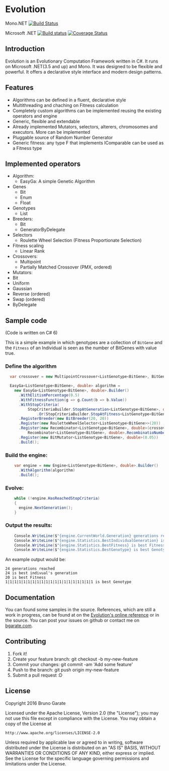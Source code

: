 # Evolution

Mono.NET [![Build Status](https://travis-ci.org/bgarate/Evolution.svg?branch=master)](https://travis-ci.org/bgarate/Evolution)

Microsoft .NET [![Build status](https://ci.appveyor.com/api/projects/status/uhabegnl9qrlo2ma?svg=true)](https://ci.appveyor.com/project/bgarate/evolution) [![Coverage Status](https://coveralls.io/repos/github/bgarate/Evolution/badge.svg?branch=master)](https://coveralls.io/github/bgarate/Evolution?branch=master)

## Introduction

Evolution is an Evolutionary Computation Framework written in C#. It runs on Microsoft .NET(3.5 and up) and Mono. It was designed to be flexible and powerful. It offers a declarative style interface and modern design patterns.

## Features

- Algorithms can be defined in a fluent, declarative style
- Multithreading and chaching on Fitness calculation
- Completely custom algorithms can be implemented reusing the existing operators and engine
- Generic, flexible and extendable
- Already implemented Mutators, selectors, alterers, chromosomes and executors. More can be implemented
- Pluggable source of Random Number Generator
- Generic fitness: any type F that implements IComparable<F> can be used as a Fitness type

## Implemented operators

- Algorithm:
  - EasyGa: A simple Genetic Algorithm
- Genes
  - Bit
  - Enum
  - Float
- Genotypes
  - List
- Breeders:
  - Bit
  - GeneratorByDelegate
- Selectors
  - Roulette Wheel Selection (Fitness Proportionate Selection)
- Fitness scaling
  - Linear Rank
- Crossovers:
  - Multipoint
  - Partially Matched Crossover (PMX, ordered)
- Mutators:
 - Bit
 - Uniform
 - Gaussian
 - Reverse (ordered)
 - Swap (ordered)
 - ByDelegate
 
## Sample code
(Code is written on C# 6)

This is a simple example in which genotypes are a collection of `BitGene` and the `Fitness` of an Individual is seen as the number of BitGenes with value true.

### Define the algorithm

````c#
  var crossover = new MultipointCrossover<ListGenotype<BitGene>, BitGene, double>(1);

  EasyGa<ListGenotype<BitGene>, double> algorithm =
    new EasyGa<ListGenotype<BitGene>, double>.Builder()
      .WithElitismPercentage(0.5)
      .WithFitnessFunction(g => g.Count(b => b.Value))
      .WithStopCriteria(
          StopCriteriaBuilder.StopAtGeneration<ListGenotype<BitGene>, double>(2500)
              .Or(StopCriteriaBuilder.StopAtFitness<ListGenotype<BitGene>, double>(20)))
      .RegisterBreeder(new BitBreeder(20, 20))
      .Register(new RouletteWheelSelector<ListGenotype<BitGene>>(20))
      .Register(new Recombinator<ListGenotype<BitGene>, double>(crossover, 2, 10,
          Recombinator<ListGenotype<BitGene>, double>.RecombinatioNumberType.Absolute))
      .Register(new BitMutator<ListGenotype<BitGene>, double>(0.05))
      .Build();
  ````
  
### Build the engine:  

````c#
    var engine = new Engine<ListGenotype<BitGene>, double>.Builder()
      .WithAlgorithm(algorithm)
      .Build();
  ````
  
### Evolve:  

````c#
    while (!engine.HasReachedStopCriteria)
    {
      engine.NextGeneration();
    }
  ````
  
### Output the results:  

````c#
    Console.WriteLine($"{engine.CurrentWorld.Generation} generations reached");
    Console.WriteLine($"{engine.Statistics.BestIndividualGeneration} is best indivual's generation");
    Console.WriteLine($"{engine.Statistics.BestFitness} is best Fitness");
    Console.WriteLine($"{engine.Statistics.BestGenotype} is best Genotype");
````

An example output would be:

````
24 generations reached
24 is best indivual's generation
20 is best Fitness
1|1|1|1|1|1|1|1|1|1|1|1|1|1|1|1|1|1|1|1 is best Genotype
````
## Documentation

You can found some samples in the source. References, which are still a work in progress, can be found at on the [Evolution's online reference](http://bgarate.com/evolution/reference) or in the source. You can post your issues on github or contact me on [bgarate.com](http://bgarate.com).

## Contributing

1. Fork it!
2. Create your feature branch: git checkout -b my-new-feature
3. Commit your changes: git commit -am 'Add some feature'
4. Push to the branch: git push origin my-new-feature
5. Submit a pull request :D

## License

Copyright 2016 Bruno Garate

Licensed under the Apache License, Version 2.0 (the "License");
you may not use this file except in compliance with the License.
You may obtain a copy of the License at

    http://www.apache.org/licenses/LICENSE-2.0

Unless required by applicable law or agreed to in writing, software
distributed under the License is distributed on an "AS IS" BASIS,
WITHOUT WARRANTIES OR CONDITIONS OF ANY KIND, either express or implied.
See the License for the specific language governing permissions and
limitations under the License.
